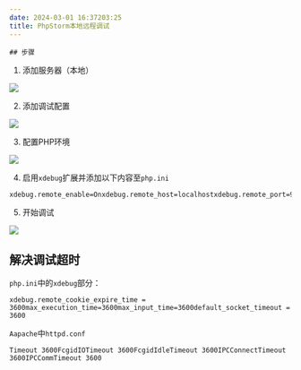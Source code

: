 ```yaml
---
date: 2024-03-01 16:37203:25
title: PhpStorm本地远程调试
---
```

	## 步骤

1. 添加服务器（本地）

![](https://study.yinsel.top/assets/images/PhpStorm%E6%9C%AC%E5%9C%B0%E8%BF%9C%E7%A8%8B%E8%B0%83%E8%AF%95-1-f6a05e859b2860262fea477654d732cb.png)

2. 添加调试配置

![](https://study.yinsel.top/assets/images/PhpStorm%E6%9C%AC%E5%9C%B0%E8%BF%9C%E7%A8%8B%E8%B0%83%E8%AF%95-2-ad36fb6d96401c74b71f9099de6b2ef0.png)

3. 配置PHP环境

![](https://study.yinsel.top/assets/images/PhpStorm%E6%9C%AC%E5%9C%B0%E8%BF%9C%E7%A8%8B%E8%B0%83%E8%AF%95-3-7de7d6c76c4a2a2956b165dc880f0e92.png)

4. 启用`xdebug`扩展并添加以下内容至`php.ini`

```
xdebug.remote_enable=Onxdebug.remote_host=localhostxdebug.remote_port=9000xdebug.remote_handler=dbgpxdebug.idekey="phpstudy"xdebug.remote_autostart=On
```

5. 开始调试

![](https://study.yinsel.top/assets/images/PhpStorm%E6%9C%AC%E5%9C%B0%E8%BF%9C%E7%A8%8B%E8%B0%83%E8%AF%95-4-c28588384f1d94a9b3b19d58921b9e62.png)

## 解决调试超时
`php.ini`中的`xdebug`部分：

```
xdebug.remote_cookie_expire_time = 3600max_execution_time=3600max_input_time=3600default_socket_timeout = 3600
```

`Aapache`中`httpd.conf`

```
Timeout 3600FcgidIOTimeout 3600FcgidIdleTimeout 3600IPCConnectTimeout 3600IPCCommTimeout 3600
```